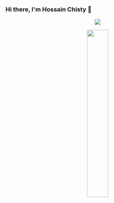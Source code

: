 ### Hi there, I'm Hossain Chisty 👋


<p align="center">
  <img src="https://github-readme-stats.vercel.app/api?username=eddiejaoude&show_icons=true&theme=tokyonight&line_height=40" />
  
</p>
<p align="center">
<img width="34.2%" src="https://github-readme-stats.vercel.app/api/top-langs/?username=hossainchisty&count_private=true&theme=tokyonight&line_height=40">
  
</p>

